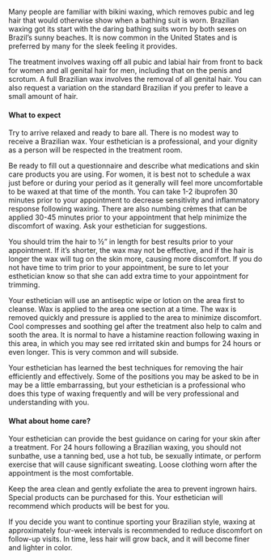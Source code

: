 Many people are familiar with bikini waxing, which removes pubic and leg hair that would otherwise show when a bathing suit is worn. Brazilian waxing got its start with the daring bathing suits worn by both sexes on Brazil’s sunny beaches. It is now common in the United States and is preferred by many for the sleek feeling it provides.

The treatment involves waxing off all pubic and labial hair from front to back for women and all genital hair for men, including that on the penis and scrotum. A full Brazilian wax involves the removal of all genital hair. You can also request a variation on the standard Brazilian if you prefer to leave a small amount of hair.

#### What to expect

Try to arrive relaxed and ready to bare all. There is no modest way to receive a Brazilian wax. Your esthetician is a professional, and your dignity as a person will be respected in the treatment room.

Be ready to fill out a questionnaire and describe what medications and skin care products you are using. For women, it is best not to schedule a wax just before or during your period as it generally will feel more uncomfortable to be waxed at that time of the month. You can take 1-2 ibuprofen 30 minutes prior to your appointment to decrease sensitivity and inflammatory response following waxing. There are also numbing crèmes that can be applied 30-45 minutes prior to your appointment that help minimize the discomfort of waxing. Ask your esthetician for suggestions.

You should trim the hair to ½” in length for best results prior to your appointment. If it’s shorter, the wax may not be effective, and if the hair is longer the wax will tug on the skin more, causing more discomfort. If you do not have time to trim prior to your appointment, be sure to let your esthetician know so that she can add extra time to your appointment for trimming.

Your esthetician will use an antiseptic wipe or lotion on the area first to cleanse. Wax is applied to the area one section at a time. The wax is removed quickly and pressure is applied to the area to minimize discomfort. Cool compresses and soothing gel after the treatment also help to calm and sooth the area. It is normal to have a histamine reaction following waxing in this area, in which you may see red irritated skin and bumps for 24 hours or even longer. This is very common and will subside.

Your esthetician has learned the best techniques for removing the hair efficiently and effectively. Some of the positions you may be asked to be in may be a little embarrassing, but your esthetician is a professional who does this type of waxing frequently and will be very professional and understanding with you.

#### What about home care?

Your esthetician can provide the best guidance on caring for your skin after a treatment. For 24 hours following a Brazilian waxing, you should not sunbathe, use a tanning bed, use a hot tub, be sexually intimate, or perform exercise that will cause significant sweating. Loose clothing worn after the appointment is the most comfortable.

Keep the area clean and gently exfoliate the area to prevent ingrown hairs. Special products can be purchased for this. Your esthetician will recommend which products will be best for you.

If you decide you want to continue sporting your Brazilian style, waxing at approximately four-week intervals is recommended to reduce discomfort on follow-up visits. In time, less hair will grow back, and it will become finer and lighter in color.